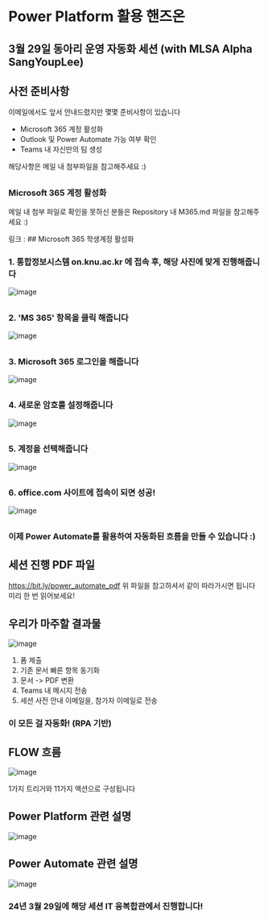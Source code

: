 # Power Platform 활용 핸즈온

## 3월 29일 동아리 운영 자동화 세션 (with MLSA Alpha SangYoupLee)

## 사전 준비사항

이메일에서도 앞서 안내드렸지만 몇몇 준비사항이 있습니다
- Microsoft 365 계정 활성화
- Outlook 및 Power Automate 가능 여부 확인
- Teams 내 자신만의 팀 생성

해당사항은 메일 내 첨부파일을 참고해주세요 :)

##

### Microsoft 365 계정 활성화
메일 내 첨부 파일로 확인을 못하신 분들은
Repository 내 M365.md 파일을 참고해주세요 :)

링크 : ## Microsoft 365 학생계정 활성화

### 1. 통합정보시스템 on.knu.ac.kr 에 접속 후, 해당 사진에 맞게 진행해줍니다

![image](https://github.com/SangYoupLee/PowerPlatform/assets/125184499/30afd359-4a00-4525-9338-6721e8fe8134)
##

### 2. 'MS 365' 항목을 클릭 해줍니다

![image](https://github.com/SangYoupLee/PowerPlatform/assets/125184499/2866477c-c1fa-4df6-9e9d-b00369281448)
##

### 3. Microsoft 365 로그인을 해줍니다

![image](https://github.com/SangYoupLee/PowerPlatform/assets/125184499/e0fe5858-53ef-4485-9182-e34bf01baf2e)
##

### 4. 새로운 암호를 설정해줍니다

![image](https://github.com/SangYoupLee/PowerPlatform/assets/125184499/d66b9298-2265-4fbd-8ad7-5cfa2a0ae96a)
##

### 5. 계정을 선택해줍니다

![image](https://github.com/SangYoupLee/PowerPlatform/assets/125184499/99e0f5f7-abcb-4f34-b464-87ea29639980)
##

### 6. office.com 사이트에 접속이 되면 성공!

![image](https://github.com/SangYoupLee/PowerPlatform/assets/125184499/14108a03-cd53-4f6e-9d2a-e084e1c95bd7)
##

### 이제 Power Automate를 활용하여 자동화된 흐름을 만들 수 있습니다 :)
## 세션 진행 PDF 파일
https://bit.ly/power_automate_pdf
위 파일을 참고하셔서 같이 따라가시면 됩니다
미리 한 번 읽어보세요!

## 우리가 마주할 결과물

![image](https://github.com/SangYoupLee/PowerPlatform/assets/125184499/c775becf-b164-4e3f-a196-352f3566fa81)

1. 폼 제출
2. 기존 문서 빠른 항목 동기화
3. 문서 -> PDF 변환
4. Teams 내 메시지 전송
5. 세션 사전 안내 이메일을, 참가자 이메일로 전송
### 이 모든 걸 자동화! (RPA 기반)

## FLOW 흐름

![image](https://github.com/SangYoupLee/PowerPlatform/assets/125184499/39525f37-5d2b-4195-9143-1330ed44e229)

1가지 트리거와 11가지 액션으로 구성됩니다

## Power Platform 관련 설명

![image](https://github.com/SangYoupLee/PowerPlatform/assets/125184499/9d6f4d96-e7a5-4a4c-b15e-f88c46eebf63)


## Power Automate 관련 설명

![image](https://github.com/SangYoupLee/PowerPlatform/assets/125184499/b80790e7-63dc-4cef-9b34-c1f0be01baee)

### 24년 3월 29일에 해당 세션 IT 융복합관에서 진행합니다!
